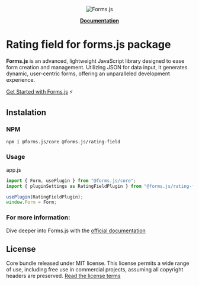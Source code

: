 <div align="center">

![Forms.js](https://github.com/form-js/forms.js/tree/master/docs/formsjs-banner.png)

</div>

<p align="center">
    <a href="https://github.com/form-js/forms.js/tree/master/docs/v1/getting-started"><b>Documentation</b></a>
</p>

# Rating field for forms.js package

**Forms.js** is an advanced, lightweight JavaScript library designed to ease form creation and management. Utilizing JSON for data input, it generates dynamic, user-centric forms, offering an unparalleled development experience.

[Get Started with Forms.js](https://github.com/form-js/forms.js/tree/master/docs/v1/getting-started) ⚡️
<h2 id="instalation">Instalation</h2>

### NPM

```bash
npm i @forms.js/core @forms.js/rating-field
```

### Usage

app.js
```js
import { Form, usePlugin } from "@forms.js/core";
import { pluginSettings as RatingFieldPlugin } from "@forms.js/rating-field";

usePlugin(RatingFieldPlugin);
window.Form = Form;
```

### For more information:

Dive deeper into Forms.js with the [official documentation](https://github.com/form-js/forms.js/tree/master/docs/v1/getting-started)

<h2 id="license">License</h2>

Core bundle released under MIT license. This license permits a wide range of use, including free use in commercial projects, assuming all copyright headers are preserved. [Read the license terms](https://opensource.org/license/mit/)